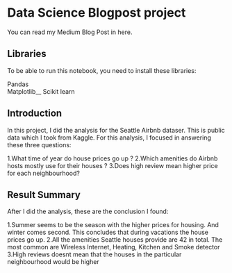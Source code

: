 # Data Science Blogpost project #

You can read my Medium Blog Post in here.

## Libraries ##
To be able to run this notebook, you need to install these libraries:

Pandas <br />
Matplotlib__
Scikit learn

## Introduction ##
In this project, I did the analysis for the Seattle Airbnb dataser. This is public data which I took from Kaggle.
For this analysis, I focused in answering these three questions:

1.What time of year do house prices go up ?
2.Which amenities do Airbnb hosts mostly use for their houses ?
3.Does high review mean higher price for each neighbourhood?

## Result Summary ##
After I did the analysis, these are the conclusion I found:

1.Summer seems to be the season with the higher prices for housing. And winter comes second. This concludes that during vacations the house prices go up.
2.All the amenities Seattle houses provide are 42 in total. The most common are Wireless Internet, Heating, Kitchen and Smoke detector
3.High reviews doesnt mean that the houses in the particular neighbourhood would be higher
